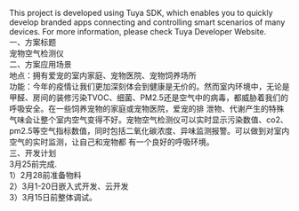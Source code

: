 This project is developed using Tuya SDK, which enables you to quickly develop branded apps connecting and controlling smart scenarios of many devices.
For more information, please check Tuya Developer Website.  
一、方案标题  
    宠物空气检测仪  
二、方案应用场景  
    地点：拥有爱宠的室内家庭、宠物医院、宠物饲养场所  
    功能：今年的疫情让我们更加深刻体会到健康是无价的。然而室内环境中，无论是甲醛、房间的装修污染TVOC、细菌、PM2.5还是空气中的病毒，都威胁着我们的呼吸安全。在一些饲养宠物的家庭或宠物医院，爱宠的排     泄物、代谢产生的特殊气味会让整个室内空气变得不好。宠物空气检测仪可以实时显示污染数值、co2、pm2.5等空气指标数值，同时包括二氧化碳浓度、异味监测报警。可以做到对室内空气的实时监测，让自己和宠物都     有一个良好的呼吸环境。  
三、开发计划      
    3月25前完成.   
    1）2月28前准备物料  
    2）3月1-20日嵌入式开发、云开发  
    3）3月15日前整体调试。  
     

